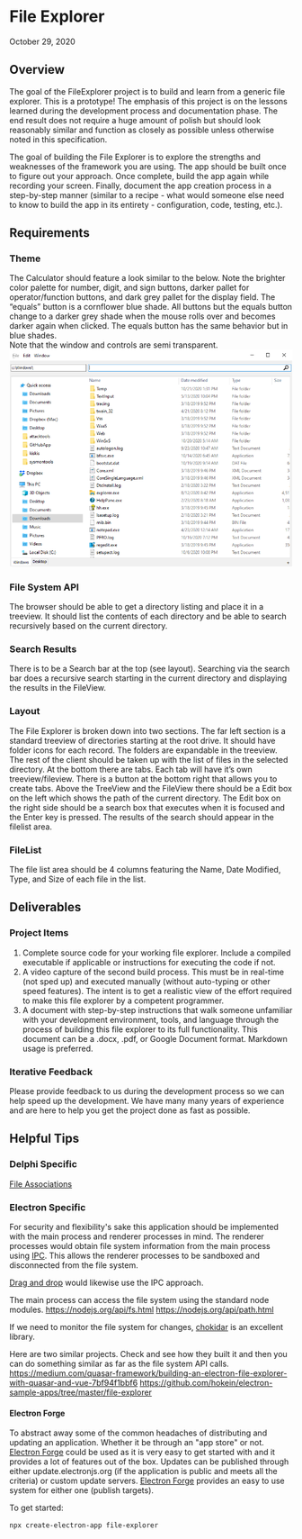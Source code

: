 # File Explorer
October 29, 2020

## Overview
The goal of the FileExplorer project is to build and learn from a generic file explorer. This is a prototype! The emphasis of this project is on the lessons learned during the development process and documentation phase. The end result does not require a huge amount of polish but should look reasonably similar and function as closely as possible unless otherwise noted in this specification.

The goal of building the File Explorer is to explore the strengths and weaknesses of the framework you are using. The app should be built once to figure out your approach.  Once complete, build the app again while recording your screen.  Finally, document the app creation process in a step-by-step manner (similar to a recipe - what would someone else need to know to build the app in its entirety - configuration, code, testing, etc.).


## Requirements
### Theme
The Calculator should feature a look similar to the below. Note the brighter color palette for number, digit, and sign buttons, darker pallet for operator/function buttons, and dark grey pallet for the display field.  The “equals” button is a cornflower blue shade.  All buttons but the equals button change to a darker grey shade when the mouse rolls over and becomes darker again when clicked.  The equals button has the same behavior but in blue shades.  
Note that the window and controls are semi transparent.
![](https://github.com/Embarcadero/ComparisonResearch/blob/main/fileexplorer/filebrowser.png)

### File System API
The browser should be able to get a directory listing and place it in a treeview. It should list the contents of each directory and be able to search recursively based on the current directory.
### Search Results
There is to be a Search bar at the top (see layout). Searching via the search bar does a recursive search starting in the current directory and displaying the results in the FileView.
### Layout
The File Explorer is broken down into two sections. The far left section is a standard treeview of directories starting at the root drive. It should have folder icons for each record. The folders are expandable in the treeview. The rest of the client should be taken up with the list of files in the selected directory. At the bottom there are tabs. Each tab will have it’s own treeview/fileview. There is a button at the  bottom right that allows you to create tabs.
Above the TreeView and the FileView there should be a Edit box on the left which shows the path of the current directory. The Edit box on the right side should be a search box that executes when it is focused and the Enter key is pressed. The results of the search should appear in the filelist area.

### FileList
The file list area should be 4 columns featuring the Name, Date Modified, Type, and Size of each file in the list.


## Deliverables
### Project Items

1. Complete source code for your working file explorer.  Include a compiled executable if applicable or instructions for executing the code if not.
2. A video capture of the second build process.  This must be in real-time (not sped up) and executed manually (without auto-typing or other speed features).  The intent is to get a realistic view of the effort required to make this file explorer by a competent programmer.
3. A document with step-by-step instructions that walk someone unfamiliar with your development environment, tools, and language through the process of building this file explorer to its full functionality.  This document can be a .docx, .pdf, or Google Document format.  Markdown usage is preferred.

### Iterative Feedback
Please provide feedback to us during the development process so we can help speed up the development. We have many many years of experience and are here to help you get the project done as fast as possible.

## Helpful Tips
### Delphi Specific
[File Associations](https://stackoverflow.com/questions/829843/how-to-get-icon-and-description-from-file-extension-using-delphi)


### Electron Specific

For security and flexibility's sake this application should be implemented with the main process and renderer processes in mind. The renderer processes would obtain file system information from the main process using [IPC](https://www.electronjs.org/docs/api/ipc-main). This allows the renderer processes to be sandboxed and disconnected from the file system.

[Drag and drop](https://www.electronjs.org/docs/tutorial/native-file-drag-drop) would likewise use the IPC approach.

The main process can access the file system using the standard node modules.
https://nodejs.org/api/fs.html
https://nodejs.org/api/path.html

If we need to monitor the file system for changes, [chokidar](https://www.npmjs.com/package/chokidar) is an excellent library.

Here are two similar projects. Check and see how they built it and then you can do something similar as far as the file system API calls. 
https://medium.com/quasar-framework/building-an-electron-file-explorer-with-quasar-and-vue-7bf94f1bbf6
https://github.com/hokein/electron-sample-apps/tree/master/file-explorer

#### Electron Forge

To abstract away some of the common headaches of distributing and updating an application. Whether it be through an "app store" or not.
[Electron Forge](https://www.electronforge.io) could be used as it is very easy to get started with and it provides a lot of features out of the box.
Updates can be published through either update.electronjs.org (if the application is public and meets all the criteria) or custom update servers.
[Electron Forge](https://www.electronforge.io) provides an easy to use system for either one (publish targets).

To get started:

```sh
npx create-electron-app file-explorer
```
